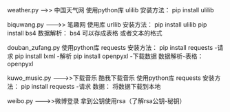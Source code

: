 weather.py -->> 中国天气网
使用python库
    ulilib
安装方法：
    pip install ulilib


biquwang.py --->> 笔趣网
使用库 urllib
安装方法：
    pip install ulilib
    pip install bs4
数据解析：
    bs4
可以存成表格 或者文本的格式


douban_zufang.py
使用python库
    requests
安装方法：
    pip install requests -请求
    pip install lxml -解析
    pip install openpyxl -下载数据
数据解析-表格：
    openpyxl


kuwo_music.py --->>下载音乐
酷我下载音乐
使用python库
    requests
安装方法：
    pip install requests -请求
数据：
将数据下载到本地


weibo.py  --->>微博登录
拿到公钥使用rsa（了解rsa公钥-秘钥）






